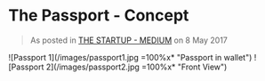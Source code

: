 # The Passport - Concept

> As posted in [THE STARTUP - MEDIUM](https://medium.com/swlh/the-passport-concept-b95c1d24e02e) on 8 May 2017

![Passport 1](/images/passport1.jpg =100%x* "Passport in wallet")
![Passport 2](/images/passport2.jpg =100%x* "Front View")
